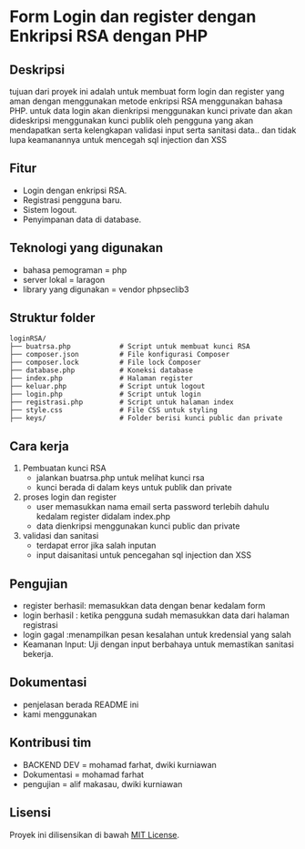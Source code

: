 # Form Login dan register dengan Enkripsi RSA dengan PHP
## Deskripsi
tujuan dari proyek ini adalah untuk membuat form login dan register yang aman dengan menggunakan metode enkripsi RSA menggunakan bahasa PHP. 
untuk data login akan dienkripsi menggunakan kunci private dan akan dideskripsi menggunakan kunci publik oleh pengguna yang akan mendapatkan 
serta kelengkapan validasi input serta sanitasi data.. dan tidak lupa keamanannya untuk mencegah sql injection dan XSS

## Fitur 
- Login dengan enkripsi RSA.
- Registrasi pengguna baru.
- Sistem logout.
- Penyimpanan data di database.
  
## Teknologi yang digunakan
- bahasa pemograman = php
- server lokal = laragon
- library yang digunakan = vendor phpseclib3


## Struktur folder
```
loginRSA/
├── buatrsa.php            # Script untuk membuat kunci RSA 
├── composer.json          # File konfigurasi Composer
├── composer.lock          # File lock Composer
├── database.php           # Koneksi database
├── index.php              # Halaman register
├── keluar.php             # Script untuk logout
├── login.php              # Script untuk login
├── registrasi.php         # Script untuk halaman index
├── style.css              # File CSS untuk styling
├── keys/                  # Folder berisi kunci public dan private
```

## Cara kerja
1. Pembuatan kunci RSA
   - jalankan buatrsa.php untuk melihat kunci rsa
   - kunci berada di dalam keys untuk publik dan private
2. proses login dan register
   - user memasukkan nama email serta password terlebih dahulu kedalam register didalam index.php
   - data dienkripsi menggunakan kunci public dan private
3. validasi dan sanitasi
   - terdapat error jika salah inputan
   - input daisanitasi untuk pencegahan sql injection dan XSS

## Pengujian
- register berhasil: memasukkan data dengan benar kedalam form
- login berhasil : ketika pengguna sudah memasukkan data dari halaman registrasi
- login gagal :menampilkan pesan kesalahan untuk kredensial yang salah
- Keamanan Input: Uji dengan input berbahaya untuk memastikan sanitasi bekerja.

## Dokumentasi
- penjelasan berada README ini
- kami menggunakan

## Kontribusi tim
- BACKEND DEV = mohamad farhat, dwiki kurniawan
- Dokumentasi = mohamad farhat
- pengujian = alif makasau, dwiki kurniawan

## Lisensi
Proyek ini dilisensikan di bawah [MIT License](./LICENSE).
   
